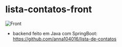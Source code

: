 # lista-contatos-front
![Front](https://github.com/anna104016/html/blob/main/assets/listaContatos.gif)

 - backend feito em Java com SpringBoot:
https://github.com/anna104016/lista-de-contatos

